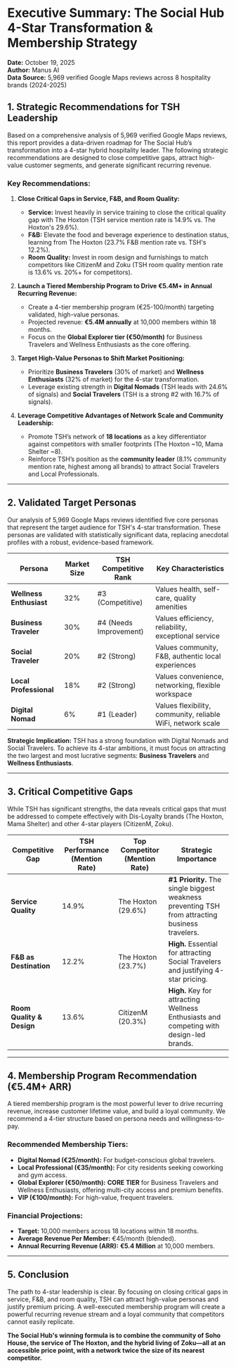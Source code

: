 # Executive Summary: The Social Hub 4-Star Transformation & Membership Strategy

**Date:** October 19, 2025  
**Author:** Manus AI  
**Data Source:** 5,969 verified Google Maps reviews across 8 hospitality brands (2024-2025)

## 1. Strategic Recommendations for TSH Leadership

Based on a comprehensive analysis of 5,969 verified Google Maps reviews, this report provides a data-driven roadmap for The Social Hub’s transformation into a 4-star hybrid hospitality leader. The following strategic recommendations are designed to close competitive gaps, attract high-value customer segments, and generate significant recurring revenue.

### Key Recommendations:

1.  **Close Critical Gaps in Service, F&B, and Room Quality:**
    *   **Service:** Invest heavily in service training to close the critical quality gap with The Hoxton (TSH service mention rate is 14.9% vs. The Hoxton's 29.6%).
    *   **F&B:** Elevate the food and beverage experience to destination status, learning from The Hoxton (23.7% F&B mention rate vs. TSH's 12.2%).
    *   **Room Quality:** Invest in room design and furnishings to match competitors like CitizenM and Zoku (TSH room quality mention rate is 13.6% vs. 20%+ for competitors).

2.  **Launch a Tiered Membership Program to Drive €5.4M+ in Annual Recurring Revenue:**
    *   Create a 4-tier membership program (€25-100/month) targeting validated, high-value personas.
    *   Projected revenue: **€5.4M annually** at 10,000 members within 18 months.
    *   Focus on the **Global Explorer tier (€50/month)** for Business Travelers and Wellness Enthusiasts as the core offering.

3.  **Target High-Value Personas to Shift Market Positioning:**
    *   Prioritize **Business Travelers** (30% of market) and **Wellness Enthusiasts** (32% of market) for the 4-star transformation.
    *   Leverage existing strength in **Digital Nomads** (TSH leads with 24.6% of signals) and **Social Travelers** (TSH is a strong #2 with 16.7% of signals).

4.  **Leverage Competitive Advantages of Network Scale and Community Leadership:**
    *   Promote TSH’s network of **18 locations** as a key differentiator against competitors with smaller footprints (The Hoxton ~10, Mama Shelter ~8).
    *   Reinforce TSH’s position as the **community leader** (8.1% community mention rate, highest among all brands) to attract Social Travelers and Local Professionals.

---

## 2. Validated Target Personas

Our analysis of 5,969 Google Maps reviews identified five core personas that represent the target audience for TSH's 4-star transformation. These personas are validated with statistically significant data, replacing anecdotal profiles with a robust, evidence-based framework.

| Persona               | Market Size | TSH Competitive Rank | Key Characteristics                                       |
| --------------------- | ----------- | -------------------- | --------------------------------------------------------- |
| **Wellness Enthusiast** | 32%         | #3 (Competitive)     | Values health, self-care, quality amenities               |
| **Business Traveler**   | 30%         | #4 (Needs Improvement) | Values efficiency, reliability, exceptional service       |
| **Social Traveler**     | 20%         | #2 (Strong)          | Values community, F&B, authentic local experiences      |
| **Local Professional**  | 18%         | #2 (Strong)          | Values convenience, networking, flexible workspace        |
| **Digital Nomad**       | 6%          | #1 (Leader)          | Values flexibility, community, reliable WiFi, network scale |

**Strategic Implication:** TSH has a strong foundation with Digital Nomads and Social Travelers. To achieve its 4-star ambitions, it must focus on attracting the two largest and most lucrative segments: **Business Travelers** and **Wellness Enthusiasts**.

---

## 3. Critical Competitive Gaps

While TSH has significant strengths, the data reveals critical gaps that must be addressed to compete effectively with Dis-Loyalty brands (The Hoxton, Mama Shelter) and other 4-star players (CitizenM, Zoku).

| Competitive Gap       | TSH Performance (Mention Rate) | Top Competitor (Mention Rate) | Strategic Importance                                                              |
| --------------------- | ------------------------------ | ----------------------------- | --------------------------------------------------------------------------------- |
| **Service Quality**     | 14.9%                          | The Hoxton (29.6%)            | **#1 Priority.** The single biggest weakness preventing TSH from attracting business travelers. |
| **F&B as Destination**  | 12.2%                          | The Hoxton (23.7%)            | **High.** Essential for attracting Social Travelers and justifying 4-star pricing.        |
| **Room Quality & Design** | 13.6%                          | CitizenM (20.3%)              | **High.** Key for attracting Wellness Enthusiasts and competing with design-led brands.     |

---

## 4. Membership Program Recommendation (€5.4M+ ARR)

A tiered membership program is the most powerful lever to drive recurring revenue, increase customer lifetime value, and build a loyal community. We recommend a 4-tier structure based on persona needs and willingness-to-pay.

### Recommended Membership Tiers:

*   **Digital Nomad (€25/month):** For budget-conscious global travelers.
*   **Local Professional (€35/month):** For city residents seeking coworking and gym access.
*   **Global Explorer (€50/month):** **CORE TIER** for Business Travelers and Wellness Enthusiasts, offering multi-city access and premium benefits.
*   **VIP (€100/month):** For high-value, frequent travelers.

### Financial Projections:

*   **Target:** 10,000 members across 18 locations within 18 months.
*   **Average Revenue Per Member:** €45/month (blended).
*   **Annual Recurring Revenue (ARR):** **€5.4 Million** at 10,000 members.

---

## 5. Conclusion

The path to 4-star leadership is clear. By focusing on closing critical gaps in service, F&B, and room quality, TSH can attract high-value personas and justify premium pricing. A well-executed membership program will create a powerful recurring revenue stream and a loyal community that competitors cannot easily replicate.

**The Social Hub's winning formula is to combine the community of Soho House, the service of The Hoxton, and the hybrid living of Zoku—all at an accessible price point, with a network twice the size of its nearest competitor.**

